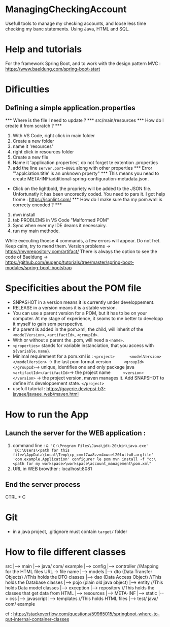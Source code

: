# ManagingCheckingAccount
Usefull tools to manage my checking accounts, and loose less time checking my banc statements. Using Java, HTML and SQL.
# Help and tutorials
For the framework Spring Boot, and to work with the design pattern MVC : https://www.baeldung.com/spring-boot-start

# Dificulties
## Defining a simple application.properties
*** Where is the file I need to update ? ***
src/main/resources
*** How do I create it from scratch ? ***
1. With VS Code, right click in main folder
2. Create a new folder
3. name it 'resources'
4. right click in resources folder
5. Create a new file
6. Name it 'application.properties', do not forget te extention .properties
7. add the line ```server.port=8081``` along with other properties
*** Error "'applciation.title' is an unknown prperty" ***
This means you nead to create META-INF/additional-spring-configuration-metadata.json. 
- Click on the lightbold, the propriety will be added to the JSON file.
Unfortunatly it has been uncorectly coded. You need to pars it. I got help frome : https://jsonlint.com/
*** How do I make sure tha my pom.wml is correcty encoded ? ***
1. mvn install
2. tab PROBLEMS in VS Code "Malformed POM"
3. Sync when ever my IDE deams it necessairy.
4. run my main methode.

While executing thoese 4 commands, a few errors will appear. Do not fret. Keep calm, try to mend them.
Version problems -> https://mvnrepository.com/artifact/
There is always the option to see the code of Baeldung -> https://github.com/eugenp/tutorials/tree/master/spring-boot-modules/spring-boot-bootstrap

# Specificities about the POM file
- SNPASHOT in a version means it is currently under developpement.
- RELEASE in a version means it is a stable version.
- You can use a parent version for a POM, but it has to be on your computer. At my stage of experience, it seams to me better to developp it myself to gain som perspective.
- If a parent is added in the pom.xml, the child, will inherit of the ```<modelVersion>```, ```<artifactId>```, ```<groupId>```. 
- With or without a parent the .pom, will need a ```<name>```.
- ```<properties>``` stands for variable instanciation, that you access with ```${variable.name}```.
- Minimal requirement for a pom.xml is :
```<project> ```
```     <modelVersion></modelVersion>``` -> the last pom format version
```     <groupId></groupId>```-> unique, identifies one and only package java
```     <artifactId></artifactId>```-> the project name
```     <version></version>``` -> the project version, maven manages it. Add SNAPSHOT to define it's developpement state.
```</project> ```
- usefull tutorial : https://gayerie.dev/epsi-b3-javaee/javaee_web/maven.html
# How to run the App
## Launch the server for the WEB application : 
1. command line : ``` & 'C:\Program Files\Java\jdk-20\bin\java.exe' '@C:\Users\<path for this file>\AppData\Local\Temp\cp_cmmf7wa8zzm4xwcel20luttw0.argfile' 'com.example.Application'
configurer le pom mvn install -f "c:\<path for my workspace>\workspace\account_management\pom.xml" ```
2. URL in WEB browther : localhost:8081
## End the server process
CTRL + C

# Git
- in a java project, .gitignore must contain ```target/``` folder

# How to file different classes
src
    |--> main
        |--> java/ com/ example
                    |--> config
                    |--> controller //Mapping for the HTML files URL -> file name
                    |--> models
                        |--> dto (Data Transfer Objects) //This holds the DTO classes
                        |--> dao (Data Access Object) //This holds the Database classes
                        |--> pojo (plain old java object)
                        |--> entity //This holds Data model classes
                    |--> exception
                    |--> repository //This holds the classes that get data from HTML
        |--> resources
            |--> META-INF
            |--> static
                |--> css
                |--> javascript
            |--> templates //This holds HTML files
    |--> test/ java/ com/ example


cf : https://stackoverflow.com/questions/59965015/springboot-where-to-put-internal-container-classes